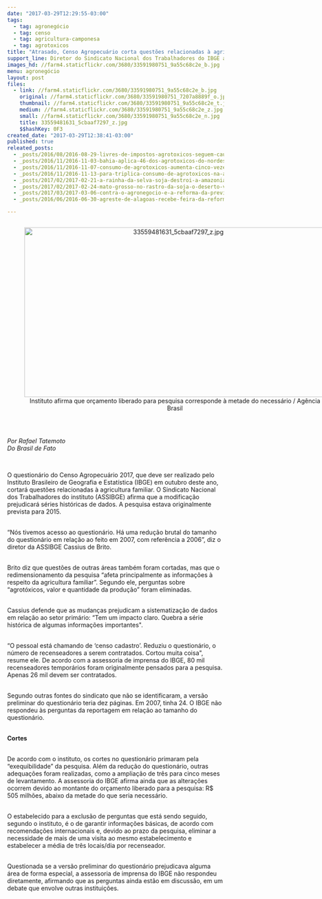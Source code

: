 ```yaml
---
date: "2017-03-29T12:29:55-03:00"
tags:
  - tag: agronegócio
  - tag: censo
  - tag: agricultura-camponesa
  - tag: agrotoxicos
title: "Atrasado, Censo Agropecuário corta questões relacionadas à agricultura familiar"
support_line: Diretor do Sindicato Nacional dos Trabalhadores do IBGE afirma que perguntas sobre agrotóxicos foram retiradas
images_hd: //farm4.staticflickr.com/3680/33591980751_9a55c68c2e_b.jpg
menu: agronegócio
layout: post
files:
  - link: //farm4.staticflickr.com/3680/33591980751_9a55c68c2e_b.jpg
    original: //farm4.staticflickr.com/3680/33591980751_7207a8889f_o.jpg
    thumbnail: //farm4.staticflickr.com/3680/33591980751_9a55c68c2e_t.jpg
    medium: //farm4.staticflickr.com/3680/33591980751_9a55c68c2e_z.jpg
    small: //farm4.staticflickr.com/3680/33591980751_9a55c68c2e_n.jpg
    title: 33559481631_5cbaaf7297_z.jpg
    $$hashKey: 0F3
created_date: "2017-03-29T12:38:41-03:00"
published: true
releated_posts:
  - _posts/2016/08/2016-08-29-livres-de-impostos-agrotoxicos-seguem-causando-cancer-malformacoes-e-mortes.md
  - _posts/2016/11/2016-11-03-bahia-aplica-46-dos-agrotoxicos-do-nordeste.md
  - _posts/2016/11/2016-11-07-consumo-de-agrotoxicos-aumenta-cinco-vezes-no-distrito-federal.md
  - _posts/2016/11/2016-11-13-para-triplica-consumo-de-agrotoxicos-na-amazonia-soja-avanca-para-roraima.md
  - _posts/2017/02/2017-02-21-a-rainha-da-selva-soja-destroi-a-amazonia-e-chantageia-o-pais.md
  - _posts/2017/02/2017-02-24-mato-grosso-no-rastro-da-soja-o-deserto-verde.md
  - _posts/2017/03/2017-03-06-contra-o-agronegocio-e-a-reforma-da-previdencia-mulheres-ocupam-usina-e-incra-na-ba.md
  - _posts/2016/06/2016-06-30-agreste-de-alagoas-recebe-feira-da-reforma-agraria.md

---
```

<div style="text-align:center">
<figure class="image" style="display:inline-block"><img alt="33559481631_5cbaaf7297_z.jpg" height="394" src="//farm4.staticflickr.com/3680/33591980751_9a55c68c2e_b.jpg" width="700" />
<figcaption>Instituto afirma que or&ccedil;amento liberado para pesquisa corresponde &agrave; metade do necess&aacute;rio / Ag&ecirc;ncia Brasil</figcaption>
</figure>
</div>

<p>&nbsp;</p>

<p><em>Por Rafael Tatemoto&nbsp;<br />
Do Brasil de Fato&nbsp;</em></p>

<p>&nbsp;</p>

<p>O question&aacute;rio do Censo Agropecu&aacute;rio 2017, que deve ser realizado pelo Instituto Brasileiro de Geografia e Estat&iacute;stica (IBGE) em outubro deste ano, cortar&aacute; quest&otilde;es relacionadas &agrave; agricultura familiar. O Sindicato Nacional dos Trabalhadores do instituto (ASSIBGE) afirma que a modifica&ccedil;&atilde;o prejudicar&aacute; s&eacute;ries hist&oacute;ricas de dados. A pesquisa estava originalmente prevista para 2015.</p>

<p><br />
&ldquo;N&oacute;s tivemos acesso ao question&aacute;rio. H&aacute; uma redu&ccedil;&atilde;o brutal do tamanho do question&aacute;rio em rela&ccedil;&atilde;o ao feito em 2007, com refer&ecirc;ncia a 2006&rdquo;, diz o diretor da ASSIBGE Cassius de Brito.</p>

<p><br />
Brito diz que quest&otilde;es de outras &aacute;reas tamb&eacute;m foram cortadas, mas que o redimensionamento da pesquisa &ldquo;afeta principalmente as informa&ccedil;&otilde;es &agrave; respeito da agricultura familiar&rdquo;. Segundo ele, perguntas sobre &ldquo;agrot&oacute;xicos, valor e quantidade da produ&ccedil;&atilde;o&rdquo; foram eliminadas.</p>

<p><br />
Cassius defende que as mudan&ccedil;as prejudicam a sistematiza&ccedil;&atilde;o de dados em rela&ccedil;&atilde;o ao setor prim&aacute;rio: &ldquo;Tem um impacto claro. Quebra a s&eacute;rie hist&oacute;rica de algumas informa&ccedil;&otilde;es importantes&quot;.</p>

<p><br />
&ldquo;O pessoal est&aacute; chamando de &lsquo;censo cadastro&rsquo;. Reduziu o question&aacute;rio, o n&uacute;mero de recenseadores a serem contratados. Cortou muita coisa&quot;, resume ele. De acordo com a assessoria de imprensa do IBGE, 80 mil recenseadores tempor&aacute;rios foram originalmente pensados para a pesquisa. Apenas 26 mil devem ser contratados.</p>

<p><br />
Segundo outras fontes do sindicato que n&atilde;o se identificaram, a vers&atilde;o preliminar do question&aacute;rio teria dez p&aacute;ginas. Em 2007, tinha 24. O IBGE n&atilde;o respondeu &agrave;s perguntas da reportagem em rela&ccedil;&atilde;o ao tamanho do question&aacute;rio.</p>

<p><br />
<strong>Cortes</strong></p>

<p><br />
De acordo com o instituto, os cortes no question&aacute;rio primaram pela &ldquo;exequibilidade&rdquo; da pesquisa. Al&eacute;m da redu&ccedil;&atilde;o do question&aacute;rio, outras adequa&ccedil;&otilde;es foram realizadas, como a amplia&ccedil;&atilde;o de tr&ecirc;s para cinco meses de levantamento. A assessoria do IBGE afirma ainda que as altera&ccedil;&otilde;es ocorrem devido ao montante do or&ccedil;amento liberado para a pesquisa: R$ 505 milh&otilde;es, abaixo da metade do que seria necess&aacute;rio.</p>

<p><br />
O estabelecido para a exclus&atilde;o de perguntas que est&aacute; sendo seguido, segundo o instituto, &eacute; o de garantir informa&ccedil;&otilde;es b&aacute;sicas, de acordo com recomenda&ccedil;&otilde;es internacionais e, devido ao prazo da pesquisa, eliminar a necessidade de mais de uma visita ao mesmo estabelecimento e estabelecer a m&eacute;dia de tr&ecirc;s locais/dia por recenseador.</p>

<p><br />
Questionada se a vers&atilde;o preliminar do question&aacute;rio prejudicava alguma &aacute;rea de forma especial, a assessoria de imprensa do IBGE n&atilde;o respondeu diretamente, afirmando que as perguntas ainda est&atilde;o em discuss&atilde;o, em um debate que envolve outras institui&ccedil;&otilde;es.</p>
